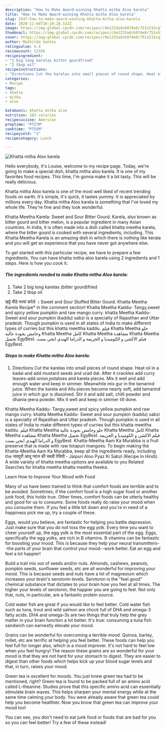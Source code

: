 ```yaml
---
description: "How to Make Award-winning Khatta mitha Aloo karela"
title: "How to Make Award-winning Khatta mitha Aloo karela"
slug: 2547-how-to-make-award-winning-khatta-mitha-aloo-karela
date: 2020-11-04T10:19:28.532Z
image: https://img-global.cpcdn.com/recipes/c9e1233adcb974e8/751x532cq70/khatta-mitha-aloo-karela-recipe-main-photo.jpg
thumbnail: https://img-global.cpcdn.com/recipes/c9e1233adcb974e8/751x532cq70/khatta-mitha-aloo-karela-recipe-main-photo.jpg
cover: https://img-global.cpcdn.com/recipes/c9e1233adcb974e8/751x532cq70/khatta-mitha-aloo-karela-recipe-main-photo.jpg
author: Mathilda Santos
ratingvalue: 4.4
reviewcount: 23336
recipeingredient:
- "2 big long karelas bitter gourdfried"
- "2 tbsp oil"
recipeinstructions:
- "Directions Cut the karelas into small pieces of round shape. Heat oil in a kadai and add mustard seeds and urad dal. After it crackles add curry leaves-add onion,potatoes and karela pieces. Mix it well and add enough water and keep in simmer. Meanwhile mix gur in the tamarind juice. When the karela and Allu pieces become nearly soft, add tamarind juice in which gur is dissolved. Stir it and add salt, chilli powder and dhania-jeera powder. Mix it well and keep in simmer till done."
categories:
- Recipe
tags:
- khatta
- mitha
- aloo

katakunci: khatta mitha aloo 
nutrition: 283 calories
recipecuisine: American
preptime: "PT27M"
cooktime: "PT55M"
recipeyield: "1"
recipecategory: Lunch

---
```



![Khatta mitha Aloo karela](https://img-global.cpcdn.com/recipes/c9e1233adcb974e8/751x532cq70/khatta-mitha-aloo-karela-recipe-main-photo.jpg)

Hello everybody, it's Louise, welcome to my recipe page. Today, we're going to make a special dish, khatta mitha aloo karela. It is one of my favorites food recipes. This time, I'm gonna make it a bit tasty. This will be really delicious.

Khatta mitha Aloo karela is one of the most well liked of recent trending foods on earth. It's simple, it's quick, it tastes yummy. It is appreciated by millions every day. Khatta mitha Aloo karela is something that I've loved my whole life. They're fine and they look wonderful.

Khatta Meetha Karela: Sweet and Sour Bitter Gourd. Karela, also known as bitter gourd and bitter melon, is a popular ingredient in many Asian countries. In India, it is often made into a dish called khatta meetha karela, where the bitter gourd is cooked with several ingredients, including. This Khatta Meetha Karela is an amazing dish in which there is nothing like kerala and you will get an experience that you have never got anywhere else.


To get started with this particular recipe, we have to prepare a few ingredients. You can have khatta mitha aloo karela using 2 ingredients and 1 steps. Here is how you cook it.

<!--inarticleads1-->

##### The ingredients needed to make Khatta mitha Aloo karela:

1. Take 2 big long karelas (bitter gourd)fried
1. Take 2 tbsp oil


खट्टे मीठे भरवां करेले । Sweet and Sour Stuffed Bitter Gourd. Khatta Meetha Karela Recipe* in the comment section! Khatta Meetha Kaddu- Tangy,sweet and spicy yellow pumpkin and raw mango curry. khatta Meetha Kaddu- Sweet and sour pumpkin (kaddu) sabzi is a specialty of Rajasthan and Uttar pradesh. Though pumpkin is used in all states of India to make different types of curries but this khatta meettha kaddu. فيلم Khatta Meetha حلو وحامض بجودة عالية Khatta Meetha كامل Khatta Meetha مشاهدة Khatta Meetha تحميل EgyBest. فيلم الاكشن و الكوميديا و الجريمة و الدراما الهندي ايجي بست EgyBest. 

<!--inarticleads2-->

##### Steps to make Khatta mitha Aloo karela:

1. Directions Cut the karelas into small pieces of round shape. Heat oil in a kadai and add mustard seeds and urad dal. After it crackles add curry leaves-add onion,potatoes and karela pieces. Mix it well and add enough water and keep in simmer. Meanwhile mix gur in the tamarind juice. When the karela and Allu pieces become nearly soft, add tamarind juice in which gur is dissolved. Stir it and add salt, chilli powder and dhania-jeera powder. Mix it well and keep in simmer till done.


Khatta Meetha Kaddu- Tangy,sweet and spicy yellow pumpkin and raw mango curry. khatta Meetha Kaddu- Sweet and sour pumpkin (kaddu) sabzi is a specialty of Rajasthan and Uttar pradesh. Though pumpkin is used in all states of India to make different types of curries but this khatta meettha kaddu. فيلم Khatta Meetha حلو وحامض بجودة عالية Khatta Meetha كامل Khatta Meetha مشاهدة Khatta Meetha تحميل EgyBest. فيلم الاكشن و الكوميديا و الجريمة و الدراما الهندي ايجي بست EgyBest. Khatta-Meetha Aam Ka Murabba is a fruit preserve that is made with raw totapuri mangoes. To begin making the Khatta-Meetha Aam Ka Murabba, keep all the ingredients ready, including the जयपुरी आलू प्याज की सब्ज़ी रेसिपी - Jaipuri Aloo Pyaz Ki Sabzi (Recipe In Hindi). A wide variety of khatta meetha options are available to you Related Searches for khatta meetha khatta meetha theeka. 

Learn How to Improve Your Mood with Food


Many of us have been trained to think that comfort foods are terrible and to be avoided. Sometimes, if the comfort food is a high sugar food or another junk food, this holds true. Other times, comfort foods can be utterly healthy and good for us to consume. Some foods really do raise your mood when you consume them. If you feel a little bit down and you're in need of a happiness pick me up, try a couple of these.

Eggs, would you believe, are fantastic for helping you battle depression. Just make sure that you do not toss the egg yolk. Every time you want to cheer yourself up, the egg yolk is the most essential part of the egg. Eggs, specifically the egg yolks, are rich in B vitamins. B vitamins can be fantastic for boosting your mood. This is because they help your neural transmitters--the parts of your brain that control your mood--work better. Eat an egg and feel a lot happier!

Build a trail mix out of seeds and/or nuts. Almonds, cashews, peanuts, pumpkin seeds, sunflower seeds, etc are all wonderful for improving your mood. This is because seeds and nuts have a lot of magnesium which increases your brain's serotonin levels. Serotonin is the "feel good" chemical substance that dictates to your brain how you feel at all times. The higher your levels of serotonin, the happier you are going to feel. Not only that, nuts, in particular, are a fantastic protein source.

Cold water fish are great if you would like to feel better. Cold water fish such as tuna, trout and wild salmon are chock full of DHA and omega-3 fatty acids. DHA and omega-3s are two things that truly help the grey matter in your brain function a lot better. It's true: consuming a tuna fish sandwich can earnestly elevate your mood. 

Grains can be wonderful for overcoming a terrible mood. Quinoa, barley, millet, etc are terrific at helping you feel better. These foods can help you feel full for longer also, which is a mood improver. It's not hard to feel low when you feel hungry! The reason these grains are so wonderful for your mood is that they are not hard for your stomach to digest. They are easier to digest than other foods which helps kick up your blood sugar levels and that, in turn, raises your mood.

Green tea is excellent for moods. You just knew green tea had to be mentioned, right? Green tea is found to be packed full of an amino acid called L-theanine. Studies prove that this specific amino acid can essentially stimulate brain waves. This helps sharpen your mental energy while at the same time calming your body. You were already aware that green tea could help you become healthier. Now you know that green tea can improve your mood too!

You can see, you don't need to eat junk food or foods that are bad for you so you can feel better! Try a few of these instead!

